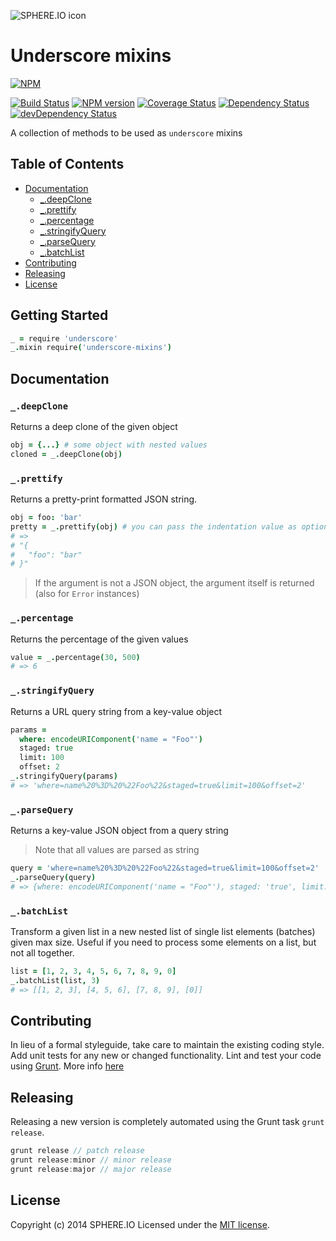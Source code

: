 ![SPHERE.IO icon](https://admin.sphere.io/assets/images/sphere_logo_rgb_long.png)

# Underscore mixins

[![NPM](https://nodei.co/npm/underscore-mixins.png?downloads=true)](https://www.npmjs.org/package/underscore-mixins)

[![Build Status](https://secure.travis-ci.org/sphereio/underscore-mixins.png?branch=master)](http://travis-ci.org/sphereio/underscore-mixins) [![NPM version](https://badge.fury.io/js/underscore-mixins.png)](http://badge.fury.io/js/underscore-mixins) [![Coverage Status](https://coveralls.io/repos/sphereio/underscore-mixins/badge.png)](https://coveralls.io/r/sphereio/underscore-mixins) [![Dependency Status](https://david-dm.org/sphereio/underscore-mixins.png?theme=shields.io)](https://david-dm.org/sphereio/underscore-mixins) [![devDependency Status](https://david-dm.org/sphereio/underscore-mixins/dev-status.png?theme=shields.io)](https://david-dm.org/sphereio/underscore-mixins#info=devDependencies)

A collection of methods to be used as `underscore` mixins

## Table of Contents
* [Documentation](#documentation)
  * [_.deepClone](#_deepclone)
  * [_.prettify](#_prettify)
  * [_.percentage](#_percentage)
  * [_.stringifyQuery](#_stringifyquery)
  * [_.parseQuery](#_parsequery)
  * [_.batchList](#_batchlist)
* [Contributing](#contributing)
* [Releasing](#releasing)
* [License](#license)


## Getting Started

```coffeescript
_ = require 'underscore'
_.mixin require('underscore-mixins')
```

## Documentation

### `_.deepClone`
Returns a deep clone of the given object

```coffeescript
obj = {...} # some object with nested values
cloned = _.deepClone(obj)
```

### `_.prettify`
Returns a pretty-print formatted JSON string.

```coffeescript
obj = foo: 'bar'
pretty = _.prettify(obj) # you can pass the indentation value as optional 2nd argument (default 2)
# =>
# "{
#   "foo": "bar"
# }"
```

> If the argument is not a JSON object, the argument itself is returned (also for `Error` instances)

### `_.percentage`
Returns the percentage of the given values

```coffeescript
value = _.percentage(30, 500)
# => 6
```

### `_.stringifyQuery`
Returns a URL query string from a key-value object

```coffeescript
params =
  where: encodeURIComponent('name = "Foo"')
  staged: true
  limit: 100
  offset: 2
_.stringifyQuery(params)
# => 'where=name%20%3D%20%22Foo%22&staged=true&limit=100&offset=2'
```

### `_.parseQuery`
Returns a key-value JSON object from a query string
> Note that all values are parsed as string

```coffeescript
query = 'where=name%20%3D%20%22Foo%22&staged=true&limit=100&offset=2'
_.parseQuery(query)
# => {where: encodeURIComponent('name = "Foo"'), staged: 'true', limit: '100', offset: '2'}
```

### `_.batchList`
Transform a given list in a new nested list of single list elements (batches) given max size.
Useful if you need to process some elements on a list, but not all together.

```coffeescript
list = [1, 2, 3, 4, 5, 6, 7, 8, 9, 0]
_.batchList(list, 3)
# => [[1, 2, 3], [4, 5, 6], [7, 8, 9], [0]]
```

## Contributing
In lieu of a formal styleguide, take care to maintain the existing coding style. Add unit tests for any new or changed functionality. Lint and test your code using [Grunt](http://gruntjs.com/).
More info [here](CONTRIBUTING.md)

## Releasing
Releasing a new version is completely automated using the Grunt task `grunt release`.

```javascript
grunt release // patch release
grunt release:minor // minor release
grunt release:major // major release
```

## License
Copyright (c) 2014 SPHERE.IO
Licensed under the [MIT license](LICENSE-MIT).
